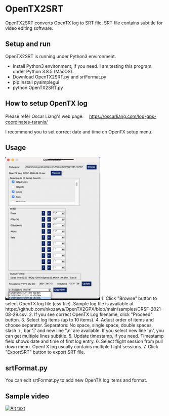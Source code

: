 # OpenTX2SRT
OpenTX2SRT converts OpenTX log to SRT file. SRT file contains subtitle for video editing software.

## Setup and run
OpenTX2SRT is running under Python3 environment.
- Install Python3 environment, if you need.
  I am testing this program under Python 3.8.5 (MacOS).
- Download OpenTX2SRT.py and srtFormat.py
- pip install pysimplegui
- python OpenTX2SRT.py

## How to setup OpenTX log
Please refer Oscar Liang's web page.　
https://oscarliang.com/log-gps-coordinates-taranis/

I recommend you to set correct date and time on OpenTX setup menu.

## Usage
<img src='/images/OpenTX2SRT.png' width=300>
1. Click "Browse" button to select OpenTX log file (csv file). Sample log file is available at https://github.com/nkozawa/OpenTX2GPX/blob/main/samples/CRSF-2021-08-29.csv.
2. If you see correct OpenTX Log filename, click "Proceed" button.
3. Select log items (up to 10 items).
4. Adjust order of items and choose separator. Separators: No space, single space, double spaces, slash '/', bar '|' and new line '\n' are available. If you select new line '\n', you can get multiple lines subtitle.
5. Update timestamp, if you need. Timestamp field shows date and time of first log entry.
6. Select flight session from pull down menu. OpenTX log usually contains multiple flight sessions.
7. Click "ExportSRT" button to export SRT file.

## srtFormat.py
You can edit srtFormat.py to add new OpenTX log items and format.

## Sample video
[![Alt text](https://img.youtube.com/vi/uzMHITpwiQ8/0.jpg)](https://www.youtube.com/watch?v=uzMHITpwiQ8)
